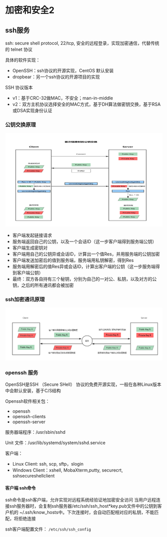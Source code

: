 # 加密和安全2

## ssh服务
ssh: secure shell protocol, 22/tcp, 安全的远程登录，实现加密通信，代替传统的 telnet 协议

具体的软件实现：
* OpenSSH：ssh协议的开源实现，CentOS 默认安装
* dropbear：另一个ssh协议的开源项目的实现 
  
SSH 协议版本
* v1：基于CRC-32做MAC，不安全；man-in-middle
* v2：双方主机协议选择安全的MAC方式，基于DH算法做密钥交换，基于RSA或DSA实现身份认证

### 公钥交换原理
<img src="../images/ssh01.png">

* 客户端发起链接请求
* 服务端返回自己的公钥，以及一个会话ID（这一步客户端得到服务端公钥）
* 客户端生成密钥对
* 客户端用自己的公钥异或会话ID，计算出一个值Res，并用服务端的公钥加密
* 客户端发送加密后的值到服务端，服务端用私钥解密，得到Res
* 服务端用解密后的值Res异或会话ID，计算出客户端的公钥（这一步服务端得到客户端公钥）
* 最终：双方各自持有三个秘钥，分别为自己的一对公、私钥，以及对方的公钥，之后的所有通讯都会被加密

### ssh加密通讯原理
<img src="../images/ssh02.png">


### openssh 服务
OpenSSH是SSH （Secure SHell） 协议的免费开源实现，一般在各种Linux版本中会默认安装，基于C/S结构

Openssh软件相关包：
* openssh
* openssh-clients
* openssh-server

服务器端程序：/usr/sbin/sshd

Unit 文件：/usr/lib/systemd/system/sshd.service

客户端：
* Linux Client: ssh, scp, sftp，slogin
* Windows Client：xshell, MobaXterm,putty, securecrt, sshsecureshellclient

####  客户端 ssh命令
ssh命令是ssh客户端，允许实现对远程系统经验证地加密安全访问
当用户远程连接ssh服务器时，会复制ssh服务器/etc/ssh/ssh_host*key.pub文件中的公钥到客户机的
~/.ssh/know_hosts中。下次连接时，会自动匹配相对应的私钥，不能匹配，将拒绝连接

ssh客户端配置文件： `/etc/ssh/ssh_config`


